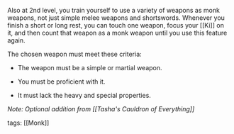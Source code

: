 Also at 2nd level, you train yourself to use a variety of weapons as monk weapons, not just simple melee weapons and shortswords. Whenever you finish a short or long rest, you can touch one weapon, focus your [[Ki]] on it, and then count that weapon as a monk weapon until you use this feature again.

The chosen weapon must meet these criteria:

-   The weapon must be a simple or martial weapon.

-   You must be proficient with it.

-   It must lack the heavy and special properties.

*Note: Optional addition from [[Tasha's Cauldron of Everything]]*

tags: [[Monk]]